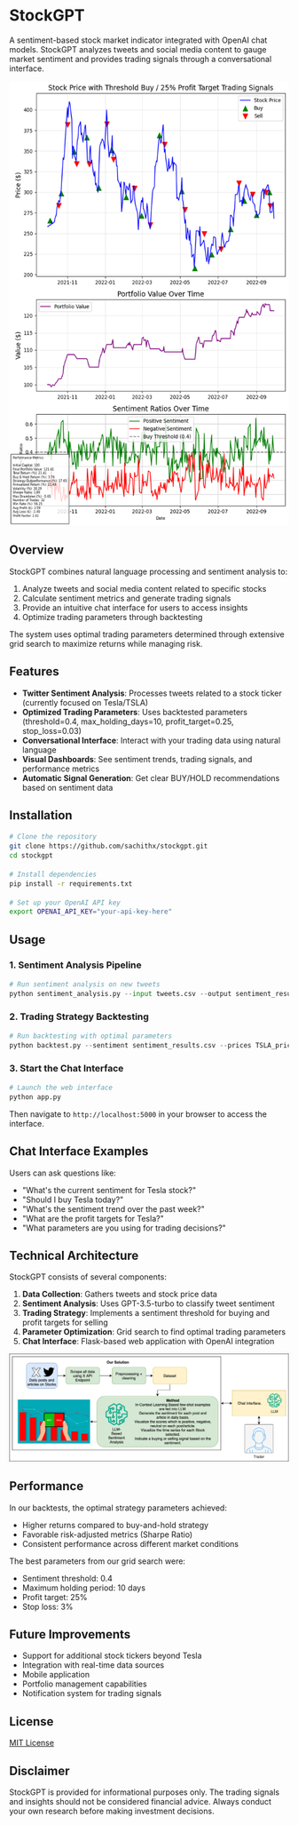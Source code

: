 # StockGPT

A sentiment-based stock market indicator integrated with OpenAI chat models. StockGPT analyzes tweets and social media content to gauge market sentiment and provides trading signals through a conversational interface.

<img src="results.png" width="600" height="800" alt="StockGPT Results">

## Overview

StockGPT combines natural language processing and sentiment analysis to:
1. Analyze tweets and social media content related to specific stocks
2. Calculate sentiment metrics and generate trading signals
3. Provide an intuitive chat interface for users to access insights
4. Optimize trading parameters through backtesting

The system uses optimal trading parameters determined through extensive grid search to maximize returns while managing risk.

## Features

- **Twitter Sentiment Analysis**: Processes tweets related to a stock ticker (currently focused on Tesla/TSLA)
- **Optimized Trading Parameters**: Uses backtested parameters (threshold=0.4, max_holding_days=10, profit_target=0.25, stop_loss=0.03)
- **Conversational Interface**: Interact with your trading data using natural language
- **Visual Dashboards**: See sentiment trends, trading signals, and performance metrics
- **Automatic Signal Generation**: Get clear BUY/HOLD recommendations based on sentiment data

## Installation

```bash
# Clone the repository
git clone https://github.com/sachithx/stockgpt.git
cd stockgpt

# Install dependencies
pip install -r requirements.txt

# Set up your OpenAI API key
export OPENAI_API_KEY="your-api-key-here"
```

## Usage

### 1. Sentiment Analysis Pipeline

```python
# Run sentiment analysis on new tweets
python sentiment_analysis.py --input tweets.csv --output sentiment_results.csv
```

### 2. Trading Strategy Backtesting

```python
# Run backtesting with optimal parameters
python backtest.py --sentiment sentiment_results.csv --prices TSLA_prices.csv
```

### 3. Start the Chat Interface

```python
# Launch the web interface
python app.py
```

Then navigate to `http://localhost:5000` in your browser to access the interface.

## Chat Interface Examples

Users can ask questions like:
- "What's the current sentiment for Tesla stock?"
- "Should I buy Tesla today?"
- "What's the sentiment trend over the past week?"
- "What are the profit targets for Tesla?"
- "What parameters are you using for trading decisions?"

## Technical Architecture

StockGPT consists of several components:

1. **Data Collection**: Gathers tweets and stock price data
2. **Sentiment Analysis**: Uses GPT-3.5-turbo to classify tweet sentiment
3. **Trading Strategy**: Implements a sentiment threshold for buying and profit targets for selling
4. **Parameter Optimization**: Grid search to find optimal trading parameters
5. **Chat Interface**: Flask-based web application with OpenAI integration

![chart.png](chart.png)

## Performance

In our backtests, the optimal strategy parameters achieved:
- Higher returns compared to buy-and-hold strategy
- Favorable risk-adjusted metrics (Sharpe Ratio)
- Consistent performance across different market conditions

The best parameters from our grid search were:
- Sentiment threshold: 0.4
- Maximum holding period: 10 days
- Profit target: 25%
- Stop loss: 3%

## Future Improvements

- Support for additional stock tickers beyond Tesla
- Integration with real-time data sources
- Mobile application
- Portfolio management capabilities
- Notification system for trading signals

## License

[MIT License](LICENSE)

## Disclaimer

StockGPT is provided for informational purposes only. The trading signals and insights should not be considered financial advice. Always conduct your own research before making investment decisions.